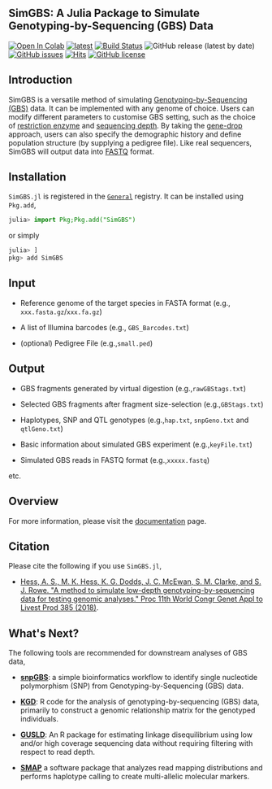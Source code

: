 ## SimGBS: A Julia Package to Simulate Genotyping-by-Sequencing (GBS) Data  

[![Open In Colab](https://colab.research.google.com/assets/colab-badge.svg)](https://colab.research.google.com/github/kanji709/SimGBS.jl/blob/akonkia-patch-1/tutorials/SimGBS_Julia_Colab_Notebook.ipynb#scrollTo=qxAz-9VnvRVa)
[![latest](https://img.shields.io/badge/docs-latest-blue.svg)](https://kanji709.github.io/SimGBS.jl/dev/)
[![Build Status](https://github.com/kanji709/SimGBS.jl/workflows/CI/badge.svg)](https://github.com/kanji709/SimGBS.jl/actions)
![GitHub release (latest by date)](https://img.shields.io/github/v/release/kanji709/SimGBS.jl?color=purple&style=flat-square)
[![GitHub issues](https://img.shields.io/github/issues/AgResearch/snpGBS)](https://github.com/kanji709/SimGBS.jl/issues)
[![Hits](https://hits.seeyoufarm.com/api/count/incr/badge.svg?url=https%3A%2F%2Fgithub.com%2Fkanji709%2FSimGBS.jl&count_bg=%2379C83D&title_bg=%23555555&icon=&icon_color=%23E7E7E7&title=hits&edge_flat=true)](https://hits.seeyoufarm.com)
[![GitHub license](https://img.shields.io/github/license/AgResearch/snpGBS?style=flat-square)](https://github.com/kanji709/SimGBS.jl/blob/master/LICENSE)


## Introduction

SimGBS is a versatile method of simulating  [Genotyping-by-Sequencing (GBS)](https://journals.plos.org/plosone/article?id=10.1371/journal.pone.0019379) data. It can be implemented with any genome of choice. Users can modify different parameters to customise GBS setting, such as the choice of [restriction enzyme](https://en.wikipedia.org/wiki/Restriction_enzyme#Examples) and [sequencing depth](https://www.nature.com/articles/nrg3642). By taking the [gene-drop](https://academic.oup.com/g3journal/article/5/7/1415/6025367) approach, users can also specify the demographic history and define population structure (by supplying a pedigree file). Like real sequencers, SimGBS will output data into [FASTQ](https://en.wikipedia.org/wiki/FASTQ_format) format.   

## Installation

`SimGBS.jl` is registered in the [`General`](https://github.com/JuliaRegistries/General) registry. It can be installed using `Pkg.add`,

```julia
julia> import Pkg;Pkg.add("SimGBS")
```

or simply

```julia
julia> ] 
pkg> add SimGBS
```


## Input

- Reference genome of the target species in FASTA format (e.g., `xxx.fasta.gz`/`xxx.fa.gz`)   

- A list of Illumina barcodes (e.g., `GBS_Barcodes.txt`)

- (optional) Pedigree File (e.g.,`small.ped`)



## Output

- GBS fragments generated by virtual digestion (e.g.,`rawGBStags.txt`)

- Selected GBS fragments after fragment size-selection (e.g.,`GBStags.txt`)

- Haplotypes, SNP and QTL genotypes (e.g.,`hap.txt`, `snpGeno.txt` and `qtlGeno.txt`)

- Basic information about simulated GBS experiment (e.g.,`keyFile.txt`)

- Simulated GBS reads in FASTQ format (e.g.,`xxxxx.fastq`)

etc.



## Overview

For more information, please visit the [documentation](https://kanji709.github.io/SimGBS.jl/dev/) page.


## Citation

Please cite the following if you use `SimGBS.jl`,

- [Hess, A. S., M. K. Hess, K. G. Dodds, J. C. McEwan, S. M. Clarke, and S. J. Rowe. "A method to simulate low-depth genotyping-by-sequencing data for testing genomic analyses." Proc 11th World Congr Genet Appl to Livest Prod 385 (2018)](https://www.researchgate.net/publication/325012536_A_method_to_simulate_low-depth_genotyping-by-sequencing_data_for_testing_genomic_analyses).

## What's Next?

The following tools are recommended for downstream analyses of GBS data,

- [**snpGBS**](https://github.com/AgResearch/snpGBS): a simple bioinformatics workflow to identify single nucleotide polymorphism (SNP) from Genotyping-by-Sequencing (GBS) data.

- [**KGD**](https://github.com/AgResearch/KGD): R code for the analysis of genotyping-by-sequencing (GBS) data, primarily to construct a genomic relationship matrix for the genotyped individuals.   

- [**GUSLD**](https://github.com/AgResearch/GUS-LD): An R package for estimating linkage disequilibrium using low and/or high coverage sequencing data without requiring filtering with respect to read depth.

- [**SMAP**](https://gitlab.com/truttink/smap) a software package that analyzes read mapping distributions and performs haplotype calling to create multi-allelic molecular markers.
